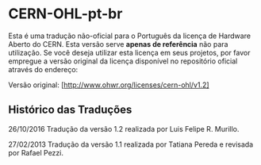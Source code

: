 # CERN-OHL-pt-br

Esta é uma tradução não-oficial para o Português da licença de Hardware Aberto
do CERN. Esta versão serve **apenas de referência** não para utilização. Se
você deseja utilizar esta licença em seus projetos, por favor empregue a versão 
original da licença disponível no repositório oficial através do endereço:

Versão original: [http://www.ohwr.org/licenses/cern-ohl/v1.2]

## Histórico das Traduções

26/10/2016 Tradução da versão 1.2 realizada por Luis Felipe R. Murillo.

27/02/2013 Tradução da versão 1.1 realizada por Tatiana Pereda e revisada por
Rafael Pezzi.

